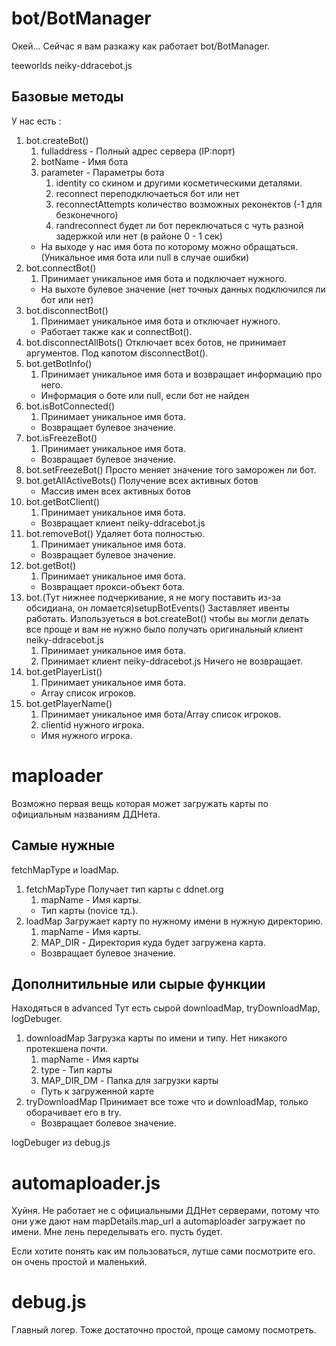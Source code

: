 
# bot/BotManager
Окей...
Сейчас я вам разкажу как работает bot/BotManager.

teeworlds
neiky-ddracebot.js
## Базовые методы
У нас есть :
1. bot.createBot()
	1. fulladdress - Полный адрес сервера (IP:порт)
	2. botName - Имя бота
	3. parameter - Параметры бота
	    1. identity со скином и другими косметическими деталями.
	    2. reconnect переподключаеться бот или нет
	    3. reconnectAttempts количество возможных реконектов (-1 для безконечного)
	    4. randreconnect будет ли бот переключаться с чуть разной задержкой или нет (в районе 0 - 1 сек)
	- На выходе у нас имя бота по которому можно обращаться. (Уникальное имя бота или null в случае ошибки)
2. bot.connectBot()
    1. Принимает уникальное имя бота и подключает нужного.
    - На выхоте булевое значение (нет точных данных подключился ли бот или нет)
3. bot.disconnectBot()
    1. Принимает уникальное имя бота и отключает нужного.
    - Работает также как и connectBot().
4. bot.disconnectAllBots()
    Отключает всех ботов, не принимает аргументов.
    Под капотом disconnectBot().
5. bot.getBotInfo()
    1. Принимает уникальное имя бота и возвращает информацию про него.
    - Информация о боте или null, если бот не найден
6. bot.isBotConnected()
    1. Принимает уникальное имя бота.
    - Возвращает булевое значение.
7. bot.isFreezeBot()
    1. Принимает уникальное имя бота.
    - Возвращает булевое значение.
8. bot.setFreezeBot()
    Просто меняет значение того заморожен ли бот.
9. bot.getAllActiveBots()
	Получение всех активных ботов
	- Массив имен всех активных ботов
10. bot.getBotClient()
    1. Принимает уникальное имя бота.
    - Возвращает клиент neiky-ddracebot.js
11. bot.removeBot()
	Удаляет бота полностью.
    1. Принимает уникальное имя бота.
    - Возвращает булевое значение.
12. bot.getBot()
    1. Принимает уникальное имя бота.
    - Возвращает прокси-объект бота.
13. bot.(Тут нижнее подчеркивание, я не могу поставить из-за обсидиана, он ломается)setupBotEvents()
    Заставляет ивенты работать. Изпользуеться в bot.createBot() чтобы вы могли делать все проще и вам не нужно было получать оригинальный клиент neiky-ddracebot.js
    1. Принимает уникальное имя бота.
    2. Принимает клиент neiky-ddracebot.js
    Ничего не возвращает.
14. bot.getPlayerList()
    1. Принимает уникальное имя бота.
    - Array список игроков.
15. bot.getPlayerName()
    1. Принимает уникальное имя бота/Array список игроков.
    2. clientid нужного игрока.
    - Имя нужного игрока.


# maploader
Возможно первая вещь которая может загружать карты по официальным названиям ДДНета.

## Самые нужные
fetchMapType и loadMap.

1. fetchMapType
    Получает тип карты с ddnet.org
    1. mapName - Имя карты.
    - Тип карты (novice тд.).
2. loadMap
	Загружает карту по нужному имени в нужную директорию.
	1. mapName - Имя карты.
	2. MAP_DIR - Директория куда будет загружена карта.
	- Возвращает булевое значение.

## Дополнитильные или сырые функции
Находяться в advanced
Тут есть сырой downloadMap, tryDownloadMap, logDebuger.

1. downloadMap
    Загрузка карты по имени и типу.
    Нет никакого протекшена почти.
    1. mapName - Имя карты
    2. type - Тип карты
    3. MAP_DIR_DM - Папка для загрузки карты
    - Путь к загруженной карте
2. tryDownloadMap
	Принимает все тоже что и downloadMap, только оборачивает его в try.
	- Возвращает болевое значение.

logDebuger из debug.js


# automaploader.js
Хуйня.
Не работает не с официальными ДДНет серверами, потому что они уже дают нам mapDetails.map_url а automaploader загружает по имени.
Мне лень переделывать его. пусть будет.

Если хотите понять как им пользоваться, лутше сами посмотрите его. он очень простой и маленький.

# debug.js
Главный логер.
Тоже достаточно простой, проще самому посмотреть.